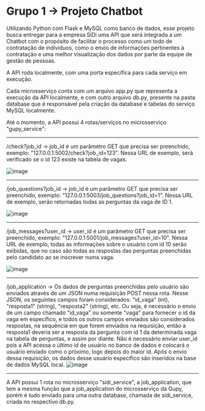 # Grupo 1 -> Projeto Chatbot
Utilizando Python com Flask e MySQL como banco de dados, esse projeto busca entregar para a empresa SiDi uma API que será integrada a um Chatbot com o propósito de facilitar o processo como um todo de contratação de indíviduos, como o envio de informações pertinentes à contratação e uma melhor visualização dos dados por parte da equipe de gestão de pessoas.

A API roda localmente, com uma porta específica para cada serviço em execução.

Cada microsserviço conta com um arquivo app.py que representa a execução da API localmente, e com outro arquivo db.py, presente na pasta database que é responsável pela criação da database e tabelas do serviço MySQL localmente.

Até o momento, a API possui 4 rotas/serviços no microsserviço "gupy_service":
***
/check?job_id -> job_id é um parâmetro GET que precisa ser preenchido, exemplo: "127.0.0.1:5002/check?job_id=123". Nessa URL de exemplo, será verificado se o id 123 existe na tabela de vagas.

![image](https://github.com/rsjronald0/projeto-sidi-residencia-grupo1/assets/104457353/92447c39-5eb1-4090-96ca-3a3d12d57954)
***
/job_questions?job_id -> job_id é um parâmetro GET que precisa ser preenchido, exemplo: "127.0.0.1:5003/job_questions?job_id=1". Nessa URL de exemplo, serão retornadas todas as perguntas da vaga de ID 1.

![image](https://github.com/rsjronald0/projeto-sidi-residencia-grupo1/assets/104457353/2e2414f2-6d9e-4ece-9fd6-462a1fcec7a8)
***
/job_messages?user_id -> user_id é um parâmetro GET que precisa ser preenchido, exemplo: "127.0.0.1:5001/job_messages?user_id=10". Nessa URL de exemplo, todas as informações sobre o usuário com id 10 serão exibidas, que no caso são todas as respostas das perguntas preenchidas pelo candidato ao se inscrever numa vaga.

![image](https://github.com/rsjronald0/projeto-sidi-residencia-grupo1/assets/104457353/4455494f-d3d5-4e64-ab57-9f77fbaa2195)
***
/job_application -> Os dados de perguntas preenchidas pelo usuário são enviados através de um JSON numa requisição POST nessa rota. Nesse JSON, os seguintes campos foram considerados: "id_vaga" (int), "resposta1" (string), "resposta2" (string), etc. Ou seja, é necessário o envio de um campo chamado "id_vaga" ou somente "vaga" para fornecer o id da vaga em específico, e todos os outros campos enviados são considerados respostas, na sequência em que forem enviados na requisição, então a resposta1 deveria ser a resposta da pergunta com id 1 da determinada vaga na tabela de perguntas, e assim por diante. Não é necessário enviar user_id pois a API acessa o último id de usuário no banco de dados e colocará o usuário enviado como o próximo, logo depois do maior id. Após o envio dessa requisição, os dados desse usuário específico são inseridos na base de dados MySQL local.
![image](https://github.com/rsjronald0/projeto-sidi-residencia-grupo1/assets/104457353/ba68d04d-ce7d-4a2b-80bd-d89bc0207dc7)
***
A API possui 1 rota no microsserviço "sidi_service", a job_application, que tem a mesma função que a job_application do microsserviço da Gupy, porém é tudo enviado para uma outra database, chamada de sidi_service, criada no respectivo db.py.
